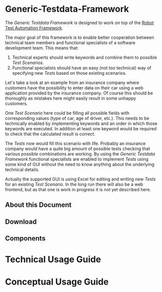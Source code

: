 Generic-Testdata-Framework
==========================

The _Generic Testdata Framework_ is designed to work on top of the 
[Robot Test Automation Framework](http://code.google.com/p/robotframework/).

The major goal of this framework is to enable better cooperation between technical team members and functional
specialists of a software development team. This means that:

1. Technical experts should write keywords and combine them to possible _Test Scenarios_.
2. Functional specialists should have an easy (not too technical) way of specifying new _Tests_ based on those existing scenarios.

Let's take a look at an example from an insurance company where customers have the possibility to enter data on their car
using a web application provided by the insurance company. Of course this should be thoroughly as mistakes here might
easily result in some unhappy customers.

One _Test Scenario_ here could be filling all possible fields with corresponding values (type of car, age of driver, etc.).
This needs to be technically enabled by implementing keywords and an order in which those keywords are executed. In 
addition at least one keyword would be required to check that the calculated result is correct. 

The _Tests_ now would fill this scenario with life. Probably an insurance company would have a quite big amount of
possible tests checking that various possible combinations are working. By using the _Generic Testdata Framework_
functional specialists are enabled to implement _Tests_ using some kind of GUI without the need to know anything
about the underlying technical details.

Actually the supported GUI is using Excel for editing and writing new _Tests_ for an existing _Test Scenario_. In the 
long run there will also be a web frontend, but as that one is work in progress it is not yet described here.


About this Document
-------------------


Download
--------


Components
----------



Technical Usage Guide
=====================




Conceptual Usage Guide
======================



















